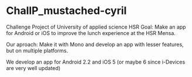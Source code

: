 ChallP_mustached-cyril
======================

Challenge Project of University of applied science HSR
Goal: Make an app for Android or iOS to improve the lunch experience at the HSR Mensa.

Our aproach: Make it with Mono and develop an app with lesser features, but on multiple platforms.

We develop an app for Android 2.2 and iOS 5 (or maybe 6 since i-Devices are very well updated)